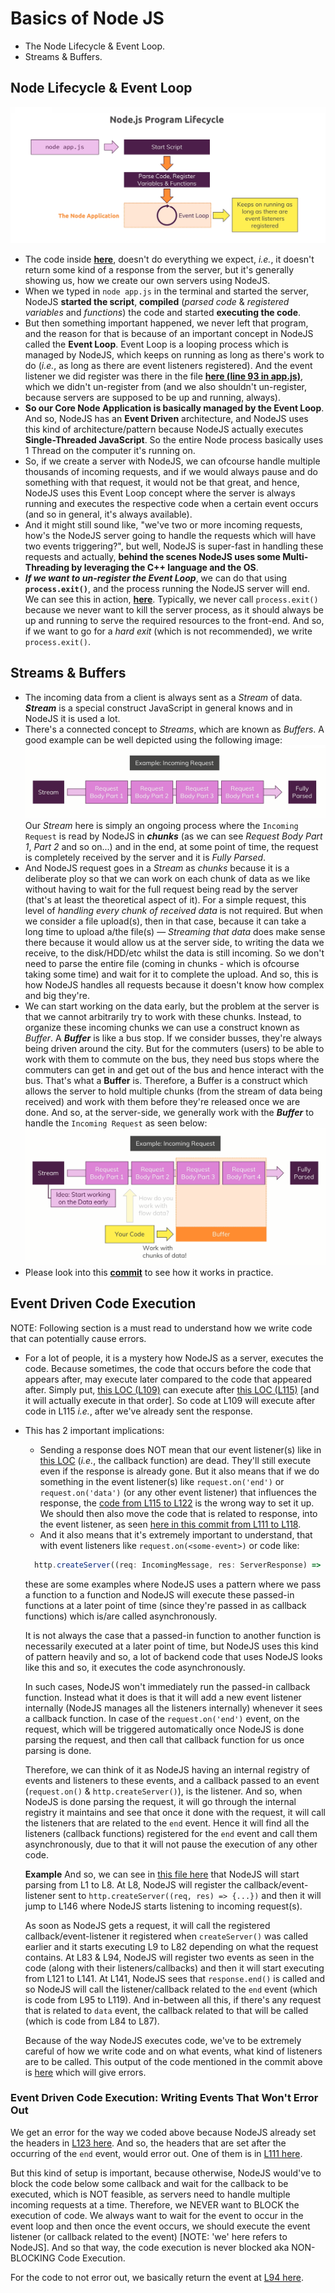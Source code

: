 # Basics of Node JS

- The Node Lifecycle & Event Loop.
- Streams & Buffers.

## Node Lifecycle & Event Loop

![Node Lifecycle & Event Loop](./images/node-lifecycle-event-driven.png)

- The code inside **[here](https://github.com/Ch-sriram/node-js-deno/blob/40982d85b9387018a88b9e8c1975eba1dd8429f2/understanding-basics/app.js)**, doesn't do everything we expect, *i.e.*, it doesn't return some kind of a response from the server, but it's generally showing us, how we create our own servers using NodeJS.
- When we typed in `node app.js` in the terminal and started the server, NodeJS **started the script**, **compiled** (*parsed code* & *registered variables* and *functions*) the code and started **executing the code**.
- But then something important happened, we never left that program, and the reason for that is because of an important concept in NodeJS called the **Event Loop**. Event Loop is a looping process which is managed by NodeJS, which keeps on running as long as there's work to do (*i.e.*, as long as there are event listeners registered). And the event listener we did register was there in the file **[here (line 93 in app.js)](https://github.com/Ch-sriram/node-js-deno/blob/40982d85b9387018a88b9e8c1975eba1dd8429f2/understanding-basics/app.js#L93)**, which we didn't un-register from (and we also shouldn't un-register, because servers are supposed to be up and running, always).
- **So our Core Node Application is basically managed by the Event Loop**. And so, NodeJS has an **Event Driven** architecture, and NodeJS uses this kind of architecture/pattern because NodeJS actually executes **Single-Threaded JavaScript**. So the entire Node process basically uses 1 Thread on the computer it's running on.
- So, if we create a server with NodeJS, we can ofcourse handle multiple thousands of incoming requests, and if we would always pause and do something with that request, it would not be that great, and hence, NodeJS uses this Event Loop concept where the server is always running and executes the respective code when a certain event occurs (and so in general, it's always available).
- And it might still sound like, "we've two or more incoming requests, how's the NodeJS server going to handle the requests which will have two events triggering?", but well, NodeJS is super-fast in handling these requests and actually, **behind the scenes NodeJS uses some Multi-Threading by leveraging the C++ language and the OS**.
- ***If we want to un-register the Event Loop***, we can do that using **`process.exit()`**, and the process running the NodeJS server will end. We can see this in action, **[here](https://github.com/Ch-sriram/node-js-deno/blob/5f8c03b229e23561949ba64772a85c334322ea6a/understanding-basics/app.js)**. Typically, we never call `process.exit()` because we never want to kill the server process, as it should always be up and running to serve the required resources to the front-end. And so, if we want to go for a *hard exit* (which is not recommended), we write `process.exit()`.

## Streams & Buffers

- The incoming data from a client is always sent as a *Stream* of data. ***Stream*** is a special construct JavaScript in general knows and in NodeJS it is used a lot.
- There's a connected concept to *Streams*, which are known as *Buffers*. A good example can be well depicted using the following image: ![stream-buffer-example-1](./images/incoming-request-stream-buffer-example-1.png) Our *Stream* here is simply an ongoing process where the `Incoming Request` is read by NodeJS in ***chunks*** (as we can see *Request Body Part 1*, *Part 2* and so on...) and in the end, at some point of time, the request is completely received by the server and it is *Fully Parsed*.
- And NodeJS request goes in a *Stream* as *chunks* because it is a deliberate ploy so that we can work on each chunk of data as we like without having to wait for the full request being read by the server (that's at least the theoretical aspect of it). For a simple request, this level of *handling every chunk of received data* is not required. But when we consider a file upload(s), then in that case, because it can take a long time to upload a/the file(s) &mdash; *Streaming that data* does make sense there because it would allow us at the server side, to writing the data we receive, to the disk/HDD/etc whilst the data is still incoming. So we don't need to parse the entire file (coming in chunks - which is ofcourse taking some time) and wait for it to complete the upload. And so, this is how NodeJS handles all requests because it doesn't know how complex and big they're.
- We can start working on the data early, but the problem at the server is that we cannot arbitrarily try to work with these chunks. Instead, to organize these incoming chunks we can use a construct known as *Buffer*. A ***Buffer*** is like a bus stop. If we consider busses, they're always being driven around the city. But for the commuters (users) to be able to work with them to commute on the bus, they need bus stops where the commuters can get in and get out of the bus and hence interact with the bus. That's what a **Buffer** is. Therefore, a Buffer is a construct which allows the server to hold multiple chunks (from the stream of data being received) and work with them before they're released once we are done. And so, at the server-side, we generally work with the ***Buffer*** to handle the `Incoming Request` as seen below: ![stream-buffer-example-2](./images/incoming-request-stream-buffer-example-2.png)
- Please look into this **[commit](https://github.com/Ch-sriram/node-js-deno/commit/ca12eb612d904d107763ec504e03f74064fcb035#diff-b968952e95c13745e3373dadd0b3751ad0c9ff930bc1d81275a09709c5d02471)** to see how it works in practice.

## Event Driven Code Execution

NOTE: Following section is a must read to understand how we write code that can potentially cause errors.

- For a lot of people, it is a mystery how NodeJS as a server, executes the code. Because sometimes, the code that occurs before the code that appears after, may execute later compared to the code that appeared after. Simply put, [this LOC (L109)](https://github.com/Ch-sriram/node-js-deno/blob/eeefc58bec061fd67261ee1406b0d0b320cbd507/understanding-basics/src/index.ts#L109) can execute after [this LOC (L115)](https://github.com/Ch-sriram/node-js-deno/blob/eeefc58bec061fd67261ee1406b0d0b320cbd507/understanding-basics/src/index.ts#L115) [and it will actually execute in that order]. So code at L109 will execute after code in L115 *i.e.*, after we've already sent the response.
- This has 2 important implications:
  - Sending a response does NOT mean that our event listener(s) like in [this LOC](https://github.com/Ch-sriram/node-js-deno/blob/eeefc58bec061fd67261ee1406b0d0b320cbd507/understanding-basics/src/index.ts#L95) (*i.e.*, the callback function) are dead. They'll still execute even if the response is already gone. But it also means that if we do something in the event listener(s) like `request.on('end')` or `request.on('data')` (or any other event listener) that influences the response, the [code from L115 to L122](https://github.com/Ch-sriram/node-js-deno/blob/eeefc58bec061fd67261ee1406b0d0b320cbd507/understanding-basics/src/index.ts#L115-L122) is the wrong way to set it up. We should then also move the code that is related to response, into the event listener, as seen [here in this commit from L111 to L118](https://github.com/Ch-sriram/node-js-deno/blob/b6328e61a459f7ea61e1d3ceef0582025063d672/understanding-basics/src/index.ts#L111-L118).
  - And it also means that it's extremely important to understand, that with event listeners like `request.on(<some-event>)` or code like:

  ```typescript
    http.createServer((req: IncomingMessage, res: ServerResponse) => { /** some return value */ });
  ```

  these are some examples where NodeJS uses a pattern where we pass a function to a function and NodeJS will execute these passed-in functions at a later point of time (since they're passed in as callback functions) which is/are called asynchronously.

  It is not always the case that a passed-in function to another function is necessarily executed at a later point of time, but NodeJS uses this kind of pattern heavily and so, a lot of backend code that uses NodeJS looks like this and so, it executes the code asynchronously.

  In such cases, NodeJS won't immediately run the passed-in callback function. Instead what it does is that it will add a new event listener internally (NodeJS manages all the listeners internally) whenever it sees a callback function. In case of the `request.on('end')` event, on the request, which will be triggered automatically once NodeJS is done parsing the request, and then call that callback function for us once parsing is done.

  Therefore, we can think of it as NodeJS having an internal registry of events and listeners to these events, and a callback passed to an event (`request.on()` & `http.createServer()`), is the listener. And so, when NodeJS is done parsing the request, it will go through the internal registry it maintains and see that once it done with the request, it will call the listeners that are related to the `end` event. Hence it will find all the listeners (callback functions) registered for the `end` event and call them asynchronously, due to that it will not pause the execution of any other code.

  **Example**
  And so, we can see in [this file here](https://github.com/Ch-sriram/node-js-deno/blob/b6328e61a459f7ea61e1d3ceef0582025063d672/understanding-basics/src/index.ts) that NodeJS will start parsing from L1 to L8. At L8, NodeJS will register the callback/event-listener sent to `http.createServer((req, res) => {...})` and then it will jump to L146 where NodeJS starts listening to incoming request(s).

  As soon as NodeJS gets a request, it will call the registered callback/event-listener it registered when `createServer()` was called earlier and it starts executing L9 to L82 depending on what the request contains. At L83 & L94, NodeJS will register two events as seen in the code (along with their listeners/callbacks) and then it will start executing from L121 to L141. At L141, NodeJS sees that `response.end()` is called and so NodeJS will call the listener/callback related to the `end` event (which is code from L95 to L119). And in-between all this, if there's any request that is related to `data` event, the callback related to that will be called (which is code from L84 to L87).

  Because of the way NodeJS executes code, we've to be extremely careful of how we write code and on what events, what kind of listeners are to be called. This output of the code mentioned in the commit above is [here](https://github.com/Ch-sriram/node-js-deno/blob/5f4d6c46a4137e31004e8489575a123c032fd26a/understanding-basics/src/index.ts#L148-L161) which will give errors.

### Event Driven Code Execution: Writing Events That Won't Error Out

We get an error for the way we coded above because NodeJS already set the headers in [L123 here](https://github.com/Ch-sriram/node-js-deno/blob/5f4d6c46a4137e31004e8489575a123c032fd26a/understanding-basics/src/index.ts#L123). And so, the headers that are set after the occurring of the `end` event, would error out. One of them is in [L111 here](https://github.com/Ch-sriram/node-js-deno/blob/5f4d6c46a4137e31004e8489575a123c032fd26a/understanding-basics/src/index.ts#L111).

But this kind of setup is important, because otherwise, NodeJS would've to block the code below some callback and wait for the callback to be executed, which is NOT feasible, as servers need to handle multiple incoming requests at a time. Therefore, we NEVER want to BLOCK the execution of code. We always want to wait for the event to occur in the event loop and then once the event occurs, we should execute the event listener (or callback related to the event) [NOTE: 'we' here refers to NodeJS]. And so that way, the code execution is never blocked aka NON-BLOCKING Code Execution.

For the code to not error out, we basically return the event at [L94 here](https://github.com/Ch-sriram/node-js-deno/commit/86f0571879f47a6202d50251dca3d3374c83dabb#diff-9f8c87a053f47465defc2ede5990a09b615313f888333b1211bb762b7ac0122fR94).
